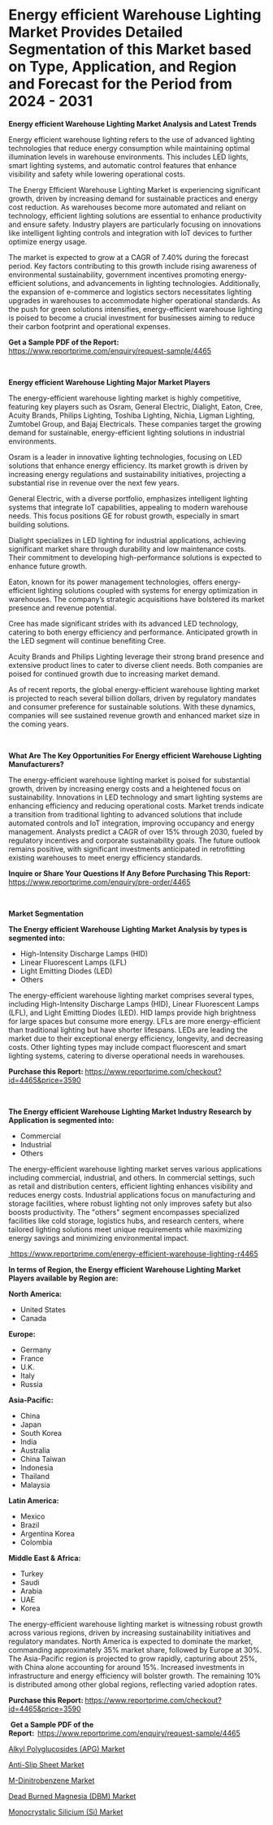<p><h1>Energy efficient Warehouse Lighting Market Provides Detailed Segmentation of this Market based on Type, Application, and Region and Forecast for the Period from 2024 - 2031</h1></p><p><strong>Energy efficient Warehouse Lighting Market Analysis and Latest Trends</strong></p>
<p><p>Energy efficient warehouse lighting refers to the use of advanced lighting technologies that reduce energy consumption while maintaining optimal illumination levels in warehouse environments. This includes LED lights, smart lighting systems, and automatic control features that enhance visibility and safety while lowering operational costs.</p><p>The Energy Efficient Warehouse Lighting Market is experiencing significant growth, driven by increasing demand for sustainable practices and energy cost reduction. As warehouses become more automated and reliant on technology, efficient lighting solutions are essential to enhance productivity and ensure safety. Industry players are particularly focusing on innovations like intelligent lighting controls and integration with IoT devices to further optimize energy usage.</p><p>The market is expected to grow at a CAGR of 7.40% during the forecast period. Key factors contributing to this growth include rising awareness of environmental sustainability, government incentives promoting energy-efficient solutions, and advancements in lighting technologies. Additionally, the expansion of e-commerce and logistics sectors necessitates lighting upgrades in warehouses to accommodate higher operational standards. As the push for green solutions intensifies, energy-efficient warehouse lighting is poised to become a crucial investment for businesses aiming to reduce their carbon footprint and operational expenses.</p></p>
<p><strong>Get a Sample PDF of the Report:&nbsp;</strong> <a href="https://www.reportprime.com/enquiry/request-sample/4465?utm_campaign=1734&utm_medium=2&utm_source=Github&utm_content=ia&utm_term=18102024&utm_id=energy-efficient-warehouse-lighting">https://www.reportprime.com/enquiry/request-sample/4465</a></p>
<p>&nbsp;</p>
<p><strong>Energy efficient Warehouse Lighting Major Market Players</strong></p>
<p><p>The energy-efficient warehouse lighting market is highly competitive, featuring key players such as Osram, General Electric, Dialight, Eaton, Cree, Acuity Brands, Philips Lighting, Toshiba Lighting, Nichia, Ligman Lighting, Zumtobel Group, and Bajaj Electricals. These companies target the growing demand for sustainable, energy-efficient lighting solutions in industrial environments.</p><p>Osram is a leader in innovative lighting technologies, focusing on LED solutions that enhance energy efficiency. Its market growth is driven by increasing energy regulations and sustainability initiatives, projecting a substantial rise in revenue over the next few years.</p><p>General Electric, with a diverse portfolio, emphasizes intelligent lighting systems that integrate IoT capabilities, appealing to modern warehouse needs. This focus positions GE for robust growth, especially in smart building solutions.</p><p>Dialight specializes in LED lighting for industrial applications, achieving significant market share through durability and low maintenance costs. Their commitment to developing high-performance solutions is expected to enhance future growth.</p><p>Eaton, known for its power management technologies, offers energy-efficient lighting solutions coupled with systems for energy optimization in warehouses. The company’s strategic acquisitions have bolstered its market presence and revenue potential.</p><p>Cree has made significant strides with its advanced LED technology, catering to both energy efficiency and performance. Anticipated growth in the LED segment will continue benefiting Cree.</p><p>Acuity Brands and Philips Lighting leverage their strong brand presence and extensive product lines to cater to diverse client needs. Both companies are poised for continued growth due to increasing market demand.</p><p>As of recent reports, the global energy-efficient warehouse lighting market is projected to reach several billion dollars, driven by regulatory mandates and consumer preference for sustainable solutions. With these dynamics, companies will see sustained revenue growth and enhanced market size in the coming years.</p></p>
<p>&nbsp;</p>
<p><strong>What Are The Key Opportunities For Energy efficient Warehouse Lighting Manufacturers?</strong></p>
<p><p>The energy-efficient warehouse lighting market is poised for substantial growth, driven by increasing energy costs and a heightened focus on sustainability. Innovations in LED technology and smart lighting systems are enhancing efficiency and reducing operational costs. Market trends indicate a transition from traditional lighting to advanced solutions that include automated controls and IoT integration, improving occupancy and energy management. Analysts predict a CAGR of over 15% through 2030, fueled by regulatory incentives and corporate sustainability goals. The future outlook remains positive, with significant investments anticipated in retrofitting existing warehouses to meet energy efficiency standards.</p></p>
<p><strong>Inquire or Share Your Questions If Any Before Purchasing This Report:</strong> <a href="https://www.reportprime.com/enquiry/pre-order/4465?utm_campaign=1734&utm_medium=2&utm_source=Github&utm_content=ia&utm_term=18102024&utm_id=energy-efficient-warehouse-lighting">https://www.reportprime.com/enquiry/pre-order/4465</a></p>
<p>&nbsp;</p>
<p><strong>Market Segmentation</strong></p>
<p><strong>The Energy efficient Warehouse Lighting Market Analysis by types is segmented into:</strong></p>
<p><ul><li>High-Intensity Discharge Lamps (HID)</li><li>Linear Fluorescent Lamps (LFL)</li><li>Light Emitting Diodes (LED)</li><li>Others</li></ul></p>
<p><p>The energy-efficient warehouse lighting market comprises several types, including High-Intensity Discharge Lamps (HID), Linear Fluorescent Lamps (LFL), and Light Emitting Diodes (LED). HID lamps provide high brightness for large spaces but consume more energy. LFLs are more energy-efficient than traditional lighting but have shorter lifespans. LEDs are leading the market due to their exceptional energy efficiency, longevity, and decreasing costs. Other lighting types may include compact fluorescent and smart lighting systems, catering to diverse operational needs in warehouses.</p></p>
<p><strong>Purchase this Report:&nbsp;</strong><a href="https://www.reportprime.com/checkout?id=4465&price=3590&utm_campaign=1734&utm_medium=2&utm_source=Github&utm_content=ia&utm_term=18102024&utm_id=energy-efficient-warehouse-lighting">https://www.reportprime.com/checkout?id=4465&price=3590</a></p>
<p>&nbsp;</p>
<p><strong>The Energy efficient Warehouse Lighting Market Industry Research by Application is segmented into:</strong></p>
<p><ul><li>Commercial</li><li>Industrial</li><li>Others</li></ul></p>
<p><p>The energy-efficient warehouse lighting market serves various applications including commercial, industrial, and others. In commercial settings, such as retail and distribution centers, efficient lighting enhances visibility and reduces energy costs. Industrial applications focus on manufacturing and storage facilities, where robust lighting not only improves safety but also boosts productivity. The "others" segment encompasses specialized facilities like cold storage, logistics hubs, and research centers, where tailored lighting solutions meet unique requirements while maximizing energy savings and minimizing environmental impact.</p></p>
<p><a href="https://www.reportprime.com/energy-efficient-warehouse-lighting-r4465?utm_campaign=1734&utm_medium=2&utm_source=Github&utm_content=ia&utm_term=18102024&utm_id=energy-efficient-warehouse-lighting">&nbsp;https://www.reportprime.com/energy-efficient-warehouse-lighting-r4465</a></p>
<p><strong>In terms of Region, the Energy efficient Warehouse Lighting Market Players available by Region are:</strong></p>
<p>
    <p> <strong> North America: </strong>
        <ul>
            <li>United States</li>
            <li>Canada</li>
        </ul>
        </p> 
    <p> <strong> Europe: </strong>
        <ul>
            <li>Germany</li>
            <li>France</li>
            <li>U.K.</li>
            <li>Italy</li>
            <li>Russia</li>
        </ul>
        </p> 
    <p> <strong> Asia-Pacific: </strong>
        <ul>
            <li>China</li>
            <li>Japan</li>
            <li>South Korea</li>
            <li>India</li>
            <li>Australia</li>
            <li>China Taiwan</li>
            <li>Indonesia</li>
            <li>Thailand</li>
            <li>Malaysia</li>
        </ul>
        </p> 
    <p> <strong> Latin America: </strong>
        <ul>
            <li>Mexico</li>
            <li>Brazil</li>
            <li>Argentina Korea</li>
            <li>Colombia</li>
        </ul>
        </p> 
    <p> <strong> Middle East & Africa: </strong>
        <ul>
            <li>Turkey</li>
            <li>Saudi</li>
            <li>Arabia</li>
            <li>UAE</li>
            <li>Korea</li>
        </ul>
    </p>
    </p>
<p><p>The energy-efficient warehouse lighting market is witnessing robust growth across various regions, driven by increasing sustainability initiatives and regulatory mandates. North America is expected to dominate the market, commanding approximately 35% market share, followed by Europe at 30%. The Asia-Pacific region is projected to grow rapidly, capturing about 25%, with China alone accounting for around 15%. Increased investments in infrastructure and energy efficiency will bolster growth. The remaining 10% is distributed among other global regions, reflecting varied adoption rates.</p></p>
<p><strong>Purchase this Report: </strong><a href="https://www.reportprime.com/checkout?id=4465&price=3590&utm_campaign=1734&utm_medium=2&utm_source=Github&utm_content=ia&utm_term=18102024&utm_id=energy-efficient-warehouse-lighting">https://www.reportprime.com/checkout?id=4465&price=3590</a></p>
<p>&nbsp;<strong>Get a Sample PDF of the Report:&nbsp;&nbsp;</strong><a href="https://www.reportprime.com/enquiry/request-sample/4465?utm_campaign=1734&utm_medium=2&utm_source=Github&utm_content=ia&utm_term=18102024&utm_id=energy-efficient-warehouse-lighting">https://www.reportprime.com/enquiry/request-sample/4465</a></p>
<p><strong></strong></p>
<p><p><a href="https://www.linkedin.com/pulse/alkyl-polyglucosides-apg-market-size-segmentation-trends-ifewf?utm_campaign=1734&utm_medium=2&utm_source=Github&utm_content=ia&utm_term=18102024&utm_id=energy-efficient-warehouse-lighting">Alkyl Polyglucosides (APG) Market</a></p><p><a href="https://www.linkedin.com/pulse/anti-slip-sheet-market-global-trends-forecast-2024-2031-dbezf?utm_campaign=1734&utm_medium=2&utm_source=Github&utm_content=ia&utm_term=18102024&utm_id=energy-efficient-warehouse-lighting">Anti-Slip Sheet Market</a></p><p><a href="https://www.linkedin.com/pulse/m-dinitrobenzene-market-forecast-global-trends-analysis-from-z32mf?utm_campaign=1734&utm_medium=2&utm_source=Github&utm_content=ia&utm_term=18102024&utm_id=energy-efficient-warehouse-lighting">M-Dinitrobenzene Market</a></p><p><a href="https://www.linkedin.com/pulse/global-dead-burned-magnesia-dbm-market-trends-insights-growth-b8gqf?utm_campaign=1734&utm_medium=2&utm_source=Github&utm_content=ia&utm_term=18102024&utm_id=energy-efficient-warehouse-lighting">Dead Burned Magnesia (DBM) Market</a></p><p><a href="https://www.linkedin.com/pulse/sustainability-trends-monocrystalic-silicium-si-industry-market-q62rf?utm_campaign=1734&utm_medium=2&utm_source=Github&utm_content=ia&utm_term=18102024&utm_id=energy-efficient-warehouse-lighting">Monocrystalic Silicium (Si) Market</a></p></p>